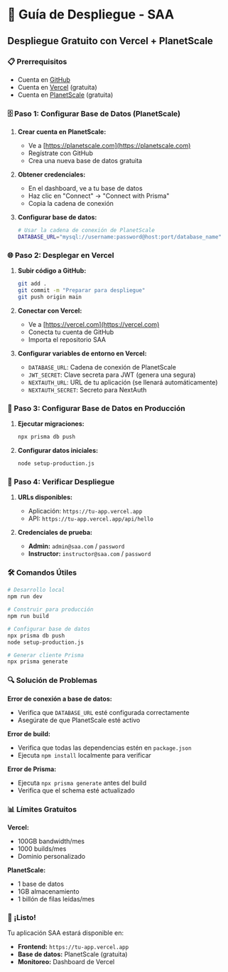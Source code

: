 # 🚀 Guía de Despliegue - SAA

## Despliegue Gratuito con Vercel + PlanetScale

### 📋 Prerrequisitos
- Cuenta en [GitHub](https://github.com)
- Cuenta en [Vercel](https://vercel.com) (gratuita)
- Cuenta en [PlanetScale](https://planetscale.com) (gratuita)

### 🗄️ Paso 1: Configurar Base de Datos (PlanetScale)

1. **Crear cuenta en PlanetScale:**
   - Ve a [https://planetscale.com](https://planetscale.com)
   - Regístrate con GitHub
   - Crea una nueva base de datos gratuita

2. **Obtener credenciales:**
   - En el dashboard, ve a tu base de datos
   - Haz clic en "Connect" → "Connect with Prisma"
   - Copia la cadena de conexión

3. **Configurar base de datos:**
   ```bash
   # Usar la cadena de conexión de PlanetScale
   DATABASE_URL="mysql://username:password@host:port/database_name"
   ```

### 🌐 Paso 2: Desplegar en Vercel

1. **Subir código a GitHub:**
   ```bash
   git add .
   git commit -m "Preparar para despliegue"
   git push origin main
   ```

2. **Conectar con Vercel:**
   - Ve a [https://vercel.com](https://vercel.com)
   - Conecta tu cuenta de GitHub
   - Importa el repositorio SAA

3. **Configurar variables de entorno en Vercel:**
   - `DATABASE_URL`: Cadena de conexión de PlanetScale
   - `JWT_SECRET`: Clave secreta para JWT (genera una segura)
   - `NEXTAUTH_URL`: URL de tu aplicación (se llenará automáticamente)
   - `NEXTAUTH_SECRET`: Secreto para NextAuth

### 🔧 Paso 3: Configurar Base de Datos en Producción

1. **Ejecutar migraciones:**
   ```bash
   npx prisma db push
   ```

2. **Configurar datos iniciales:**
   ```bash
   node setup-production.js
   ```

### 📱 Paso 4: Verificar Despliegue

1. **URLs disponibles:**
   - Aplicación: `https://tu-app.vercel.app`
   - API: `https://tu-app.vercel.app/api/hello`

2. **Credenciales de prueba:**
   - **Admin:** `admin@saa.com` / `password`
   - **Instructor:** `instructor@saa.com` / `password`

### 🛠️ Comandos Útiles

```bash
# Desarrollo local
npm run dev

# Construir para producción
npm run build

# Configurar base de datos
npx prisma db push
node setup-production.js

# Generar cliente Prisma
npx prisma generate
```

### 🔍 Solución de Problemas

**Error de conexión a base de datos:**
- Verifica que `DATABASE_URL` esté configurada correctamente
- Asegúrate de que PlanetScale esté activo

**Error de build:**
- Verifica que todas las dependencias estén en `package.json`
- Ejecuta `npm install` localmente para verificar

**Error de Prisma:**
- Ejecuta `npx prisma generate` antes del build
- Verifica que el schema esté actualizado

### 📊 Límites Gratuitos

**Vercel:**
- 100GB bandwidth/mes
- 1000 builds/mes
- Dominio personalizado

**PlanetScale:**
- 1 base de datos
- 1GB almacenamiento
- 1 billón de filas leídas/mes

### 🎉 ¡Listo!

Tu aplicación SAA estará disponible en:
- **Frontend:** `https://tu-app.vercel.app`
- **Base de datos:** PlanetScale (gratuita)
- **Monitoreo:** Dashboard de Vercel

